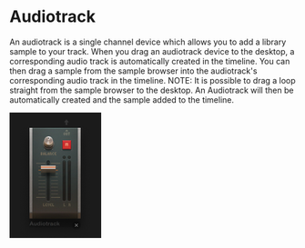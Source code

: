 # Audiotrack

An audiotrack is a single channel device which allows you to add a
library sample to your track. When you drag an audiotrack device to the
desktop, a corresponding audio track is automatically created in the
timeline. You can then drag a sample from the sample browser into the
audiotrack's corresponding audio track in the timeline. NOTE: It is
possible to drag a loop straight from the sample browser to the desktop.
An Audiotrack will then be automatically created and the sample added to
the timeline.

![ /images/audiotrack.png]( /images/audiotrack.png
" /images/audiotrack.png")
